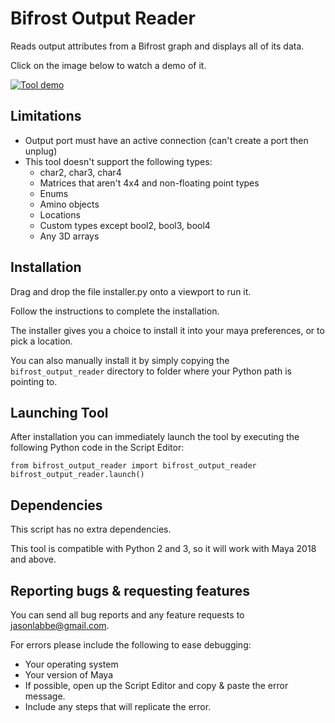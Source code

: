 # Bifrost Output Reader

Reads output attributes from a Bifrost graph and displays all of its data.

Click on the image below to watch a demo of it.

[![Tool demo](https://img.youtube.com/vi/ISaGk_V6dAg/0.jpg)](https://www.youtube.com/watch?v=ISaGk_V6dAg)

## Limitations

* Output port must have an active connection (can't create a port then unplug)
* This tool doesn't support the following types:
    * char2, char3, char4
    * Matrices that aren't 4x4 and non-floating point types
    * Enums
    * Amino objects
    * Locations
    * Custom types except bool2, bool3, bool4
    * Any 3D arrays

## Installation

Drag and drop the file installer.py onto a viewport to run it.

Follow the instructions to complete the installation.

The installer gives you a choice to install it into your maya preferences, or to pick a location.

You can also manually install it by simply copying the `bifrost_output_reader` directory to folder where your Python path is pointing to.

## Launching Tool

After installation you can immediately launch the tool by executing the following Python code in the Script Editor:

```
from bifrost_output_reader import bifrost_output_reader
bifrost_output_reader.launch()
```

## Dependencies

This script has no extra dependencies.

This tool is compatible with Python 2 and 3, so it will work with Maya 2018 and above.

## Reporting bugs & requesting features

You can send all bug reports and any feature requests to jasonlabbe@gmail.com.

For errors please include the following to ease debugging:

* Your operating system
* Your version of Maya
* If possible, open up the Script Editor and copy & paste the error message.
* Include any steps that will replicate the error.
